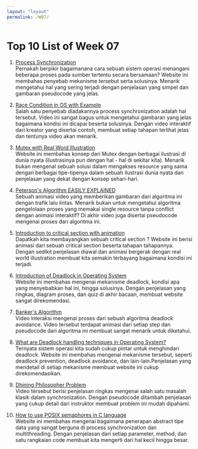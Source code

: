 ```yaml
---
layout: "layout"
permalink: /W07/
---
```


# Top 10 List of Week 07

1. [Process Synchronization](https://www.studytonight.com/operating-system/process-synchronization)<br>
Pernakah berpikir bagaimanana cara sebuah sistem operasi menangani beberapa proses pada sumber tertentu secara bersamaan? Website ini membahas penyebab mekanisme tersebut serta solusinya. Menarik mengetahui hal yang sering terjadi dengan penjelasan yang simpel dan gambaran pseudocode yang jelas.

2. [Race Condition in OS with Example](https://www.youtube.com/watch?v=7aF0q7NfwfA)<br>
Salah satu penyebab diadakannya process synchronization adalah hal tersebut. Video ini sangat bagus untuk mengetahui gambaran yang jelas bagaimana kondisi ini dicapai beserta solusinya. Dengan video interaktif dari kreator yang disertai contoh, membuat setiap tahapan terlihat jelas dan tentunya video akan menarik.

3. [Mutex with Real Word Illustration](https://medium.com/swlh/what-is-mutex-6127af8ced4f)<br>
Website ini membahas konsep dari Mutex dengan berbagai ilustrasi di dunia nyata (ilustrasinya pun dengan hal - hal di sekitar kita). Menarik bukan mengenal sebuah solusi dalam mengakses resource yang sama dengan berbagai tipe-tipenya
dalam sebuah ilustrasi dunia nyata dan penjelasan yang dekat dengan konsep sehari-hari.

4. [Peterson's Algorithm EASILY EXPLAINED](https://www.youtube.com/watch?v=r3Ma_4_vF2s)<br>
Sebuah animasi video yang memberikan gambaran dari algoritma ini dengan trafik lalu lintas. Menarik bukan untuk mengetahui algoritma pengelolaan proses yang memakai single resource tanpa conflict dengan animasi interaktif? Di akhir video juga disertai pseudocode mengenai proses dari algoritma ini.

5. [Introduction to critical section with animation](https://tuxthink.blogspot.com/2013/07/introduction-to-critical-section-with.html)<br>
Dapatkah kita membayangkan sebuah critical section ? Website ini berisi animasi dari sebuah critical section beserta tahapan tahapannya. Dengan sedikit penjelasan diawal dan animasi bergerak dengan real world illustration membuat kita semakin terbayang bagaimana kondisi ini terjadi.

6. [Introduction of Deadlock in Operating System](https://www.geeksforgeeks.org/introduction-of-deadlock-in-operating-system/)<br>
Website ini membahas mengenai mekanisme deadlock, kondisi apa yang menyebabkan hal ini, hingga solusinya. Dengan penjelasan yang ringkas, diagram proses, dan quiz di akhir bacaan, membuat website sangat direkomendasi.

7. [Banker's Algorithm](https://www.youtube.com/watch?v=lMNrmDUJ3GY)<br>
Video interaksi mengenai proses dari sebuah algoritma deadlock avoidance. Video tersebut terdapat animasi dari setiap step dan pseudocode dari algoritma ini membuat sangat menarik untuk diketahui.

8. [What are Deadlock handling techniques in Operating System?](https://afteracademy.com/blog/what-are-deadlock-handling-techniques-in-operating-system)<br>
Ternyata sistem operasi kita sudah cukup pintar untuk menghindari deadlock. Website ini membahas mengenai mekanisme tersebut, seperti deadlock prevention, deadlock avoidance, dan lain-lain.Penjelasan yang mendetail di setiap mekanisme membuat website ini cukup direkomendasikan.

9. [Dhining Philosopher Problem](https://www.youtube.com/watch?v=9f1oOMX3mP4)<br>
Video tersebut berisi penjelasan ringkas mengenai salah satu masalah klasik dalam synchronization. Dengan pseudocode ditambah penjelasan yang cukup detail dari instruktor membuat problem ini mudah dipahami.

10. [How to use POSIX semaphores in C language](https://www.geeksforgeeks.org/use-posix-semaphores-c/)<br>
Website ini membahas mengenai bagaimana penerapan abstract tipe data yang sangat berguna di process synchronization dan multithreading. Dengan penjelasan dari setiap parameter, method, dan satu rangkaian code membuat kita mengerti dari hal kecil hingga besar.

